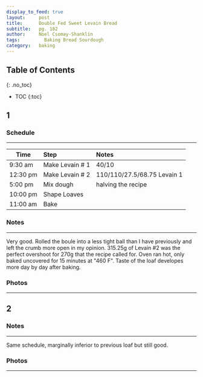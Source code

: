 ```yaml
---
display_to_feed: true
layout:     post
title:      Double Fed Sweet Levain Bread
subtitle:   pg. 182
author:     Noel Csomay-Shanklin
tags: 		  Baking Bread Sourdough
category:   baking
---
```

## Table of Contents
{: .no_toc}
* TOC
{:toc}

## 1
### Schedule
---

Time             | Step | Notes |
|----------------|:------|:--------------|
9:30 am | Make Levain # 1 | 40/10
12:30 pm | Make Levain # 2 | 110/110/27.5/68.75 Levain 1
5:00 pm  | Mix dough   | halving the recipe
10:00 pm | Shape Loaves | 
11:00 am  | Bake | 

### Notes
---

Very good. Rolled the boule into a less tight ball than I have previously and left the crumb more open in my opinion. 315.25g of Levain #2 was the perfect overshoot for 270g that the recipe called for. Oven ran hot, only baked uncovered for 15 minutes at "460 F". Taste of the loaf developes more day by day after baking.

### Photos
---
<script src="https://cdn.jsdelivr.net/npm/publicalbum@latest/embed-ui.min.js" async></script>
<div class="pa-carousel-widget" style="width:100%; height:480px; display:none;"
  data-link="https://photos.app.goo.gl/hYYBRKwMQrzrfdoM6"
  data-title="Double-Fed Sweet Levain Bread"
  data-description="3 new photos added to shared album"
  data-delay="120">
  <object data="https://lh3.googleusercontent.com/ptDZA5462SyunjpsuOsce5kKIozkIYmWqnEOlN2JByYECFw64JO44GzGIExacukcFtkKuCsyEyYMSWJd-VLXlP37o4N1Dy0DR93HogdeTUsl0DtAAIVGJjPbXM8hf2pYe2LNcm3oHbE=w1920-h1080"></object>
  <object data="https://lh3.googleusercontent.com/uS1HrByoZ8EAnI0XZMeVc7ReULTs82oP0ucWjeznYTT814YF5G3etwSp4hLzIcYntch06XbShfoyHJwKO2o389CrcNgirXg0DBvr_FslBaHcDgg5jL3Ntz-hE8wtXDgeUWO5McFQCiA=w1920-h1080"></object>
  <object data="https://lh3.googleusercontent.com/XGYQ0HTqDUDzJJmfnFJBB2I3VU_EoYjdA2KsgCZ5a0MmP5ccYrhevJQf6c1c3jiWjvihGDySoW1q20H80gzGoVdJTNcs-J7ugXJdF5oSuc3L9fvAjfsKal1zko-SvOXQaE_uocFlVtE=w1920-h1080"></object>
</div>

## 2
### Notes
---
Same schedule, marginally inferior to previous loaf but still good.

### Photos
---
<script src="https://cdn.jsdelivr.net/npm/publicalbum@latest/embed-ui.min.js" async></script>
<div class="pa-carousel-widget" style="width:100%; height:480px; display:none;"
  data-link="https://photos.app.goo.gl/hYYBRKwMQrzrfdoM6"
  data-title="Double-Fed Sweet Levain Bread"
  data-description="5 new photos added to shared album"
  data-delay="120">
  <object data="https://lh3.googleusercontent.com/A2dxOw9CXUQCFcT29mBkhtNSOmcne7gpeAe7uLCo2YgNSdCpsmnN-PJ33oAuaeSjRUMRxN0cmjRXydtIIQtDFubR7t8UGaGqs_kLVLuIErOwCu8mwW8klBT_qFZEmo7nw-FQJIY_Qsc=w1920-h1080"></object>
  <object data="https://lh3.googleusercontent.com/Bq6CU24FLWkjKLEQa2hmLaJStc-54eyDzKV9zSCZfs2eLN4De8XITGwxqPSj1rBh9j50a032rHjZaLJKgLovY8Q7IEpO4M4Jcr7yQW2PdSU85R9iv1ttcPhxOaHkEvyGit89dgCNRBY=w1920-h1080"></object>
</div>
